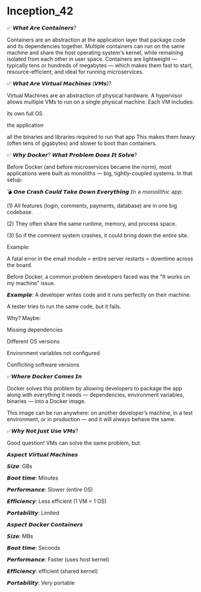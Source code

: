 # Inception_42


✅ 𝙒𝙝𝙖𝙩 𝘼𝙧𝙚 𝘾𝙤𝙣𝙩𝙖𝙞𝙣𝙚𝙧𝙨?




Containers are an abstraction at the application layer that package code and its dependencies together.
Multiple containers can run on the same machine and share the host operating system's kernel, while remaining isolated from each other in user space.
Containers are lightweight — typically tens or hundreds of megabytes — which makes them fast to start, resource-efficient, and ideal for running microservices.



✅ 𝙒𝙝𝙖𝙩 𝘼𝙧𝙚 𝙑𝙞𝙧𝙩𝙪𝙖𝙡 𝙈𝙖𝙘𝙝𝙞𝙣𝙚𝙨 (𝙑𝙈𝙨)?




Virtual Machines are an abstraction of physical hardware.
A hypervisor allows multiple VMs to run on a single physical machine.
Each VM includes:

its own full OS

the application

all the binaries and libraries required to run that app
This makes them heavy (often tens of gigabytes) and slower to boot than containers.




✅ 𝙒𝙝𝙮 𝘿𝙤𝙘𝙠𝙚𝙧? 𝙒𝙝𝙖𝙩 𝙋𝙧𝙤𝙗𝙡𝙚𝙢 𝘿𝙤𝙚𝙨 𝙄𝙩 𝙎𝙤𝙡𝙫𝙚?


Before Docker (and before microservices became the norm), most applications were built as monoliths — big, tightly-coupled systems. In that setup:

💣 𝙊𝙣𝙚 𝘾𝙧𝙖𝙨𝙝 𝘾𝙤𝙪𝙡𝙙 𝙏𝙖𝙠𝙚 𝘿𝙤𝙬𝙣 𝙀𝙫𝙚𝙧𝙮𝙩𝙝𝙞𝙣𝙜
   𝘐𝘯 𝘢 𝘮𝘰𝘯𝘰𝘭𝘪𝘵𝘩𝘪𝘤 𝘢𝘱𝘱:

(1) All features (login, comments, payments, database) are in one big codebase.

(2) They often share the same runtime, memory, and process space.

(3) So if the comment system crashes, it could bring down the entire site.

Example:

A fatal error in the email module = entire server restarts = downtime across the board.


Before Docker, a common problem developers faced was the "It works on my machine" issue.

𝙀𝙭𝙖𝙢𝙥𝙡𝙚:
A developer writes code and it runs perfectly on their machine.

A tester tries to run the same code, but it fails.

Why? Maybe:

Missing dependencies

Different OS versions

Environment variables not configured

Conflicting software versions



✅𝙒𝙝𝙚𝙧𝙚 𝘿𝙤𝙘𝙠𝙚𝙧 𝘾𝙤𝙢𝙚𝙨 𝙄𝙣

Docker solves this problem by allowing developers to package the app along with everything it needs — dependencies, environment variables, binaries — into a Docker image.

This image can be run anywhere: on another developer’s machine, in a test environment, or in production — and it will always behave the same.



✅𝙒𝙝𝙮 𝙉𝙤𝙩 𝙅𝙪𝙨𝙩 𝙐𝙨𝙚 𝙑𝙈𝙨?




Good question! VMs can solve the same problem, but:

𝘼𝙨𝙥𝙚𝙘𝙩	              𝙑𝙞𝙧𝙩𝙪𝙖𝙡 𝙈𝙖𝙘𝙝𝙞𝙣𝙚𝙨

𝙎𝙞𝙯𝙚:	               GBs	                                                                  

𝘽𝙤𝙤𝙩 𝙩𝙞𝙢𝙚:	            Minutes	                                                               

𝙋𝙚𝙧𝙛𝙤𝙧𝙢𝙖𝙣𝙘𝙚:	         Slower (entire OS)	                                                

𝙀𝙛𝙛𝙞𝙘𝙞𝙚𝙣𝙘𝙮:	            Less efficient (1 VM = 1 OS)	                                         

𝙋𝙤𝙧𝙩𝙖𝙗𝙞𝙡𝙞𝙩𝙮:	            Limited	                                                               



𝘼𝙨𝙥𝙚𝙘𝙩               𝘿𝙤𝙘𝙠𝙚𝙧 𝘾𝙤𝙣𝙩𝙖𝙞𝙣𝙚𝙧𝙨

𝙎𝙞𝙯𝙚:	             MBs

𝘽𝙤𝙤𝙩 𝙩𝙞𝙢𝙚:          Seconds

𝙋𝙚𝙧𝙛𝙤𝙧𝙢𝙖𝙣𝙘𝙚:        Faster (uses host kernel)

𝙀𝙛𝙛𝙞𝙘𝙞𝙚𝙣𝙘𝙮:          efficient (shared kernel)
 
𝙋𝙤𝙧𝙩𝙖𝙗𝙞𝙡𝙞𝙩𝙮:          Very portable 
